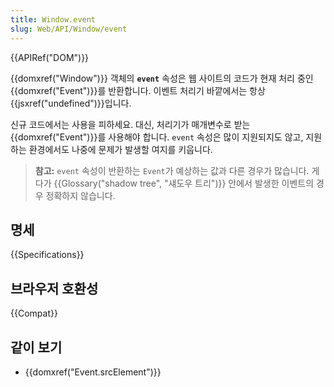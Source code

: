 ```yaml
---
title: Window.event
slug: Web/API/Window/event
---
```

{{APIRef("DOM")}}

{{domxref("Window")}} 객체의 **`event`** 속성은 웹 사이트의 코드가 현재 처리 중인 {{domxref("Event")}}를 반환합니다. 이벤트 처리기 바깥에서는 항상 {{jsxref("undefined")}}입니다.

신규 코드에서는 사용을 피하세요. 대신, 처리기가 매개변수로 받는 {{domxref("Event")}}를 사용해야 합니다. `event` 속성은 많이 지원되지도 않고, 지원하는 환경에서도 나중에 문제가 발생할 여지를 키웁니다.

> **참고:** `event` 속성이 반환하는 `Event`가 예상하는 값과 다른 경우가 많습니다. 게다가 {{Glossary("shadow tree", "섀도우 트리")}} 안에서 발생한 이벤트의 경우 정확하지 않습니다.

## 명세

{{Specifications}}

## 브라우저 호환성

{{Compat}}

## 같이 보기

- {{domxref("Event.srcElement")}}
